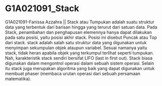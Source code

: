 # G1A021091_Stack
G1A021091-Fanissa Azzahra || Stack atau Tumpukan adalah suatu struktur data yang terbentuk dari barisan hingga yang terurut dari satuan data. Pada Stack, penambahan dan penghapusan elemennya hanya dapat dilakukan pada satu posisi, yaitu posisi akhir stack. Posisi ini disebut Puncak atau Top dari stack.
stack adalah salah satu struktur data yang digunakan untuk menyimpan sekumpulan objek ataupun variabel. Sesuai namanya yaitu stack, tidak heran apabila objek yang terkumpul terlihat seperti tumpukan. Nah, karakteristik stack sendiri bersifat LIFO (last in first out).
Stack biasa digunakan dalam mengontrol operasi dalam sebuah sistem operasi. Selain itu stack juga merupakan algoritma yang baik yang dapat digunakan untuk membuat phaser (membaca urutan operasi dari sebuah persamaan matematika).

